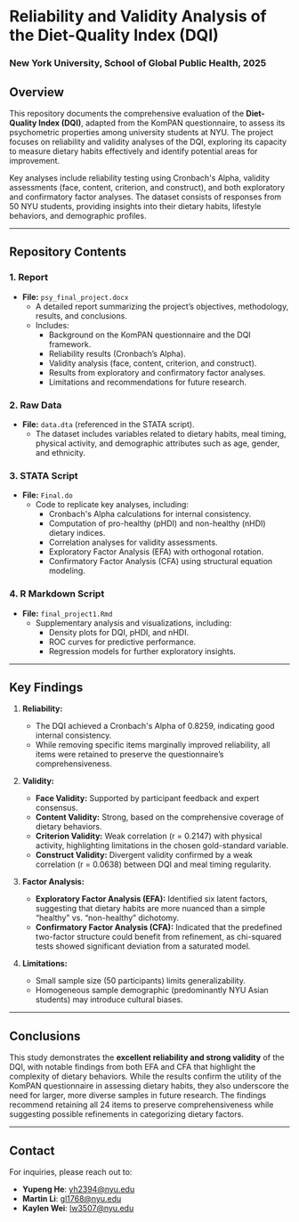 # Reliability and Validity Analysis of the Diet-Quality Index (DQI)  
### New York University, School of Global Public Health, 2025  

## Overview  

This repository documents the comprehensive evaluation of the **Diet-Quality Index (DQI)**, adapted from the KomPAN questionnaire, to assess its psychometric properties among university students at NYU. The project focuses on reliability and validity analyses of the DQI, exploring its capacity to measure dietary habits effectively and identify potential areas for improvement.  

Key analyses include reliability testing using Cronbach's Alpha, validity assessments (face, content, criterion, and construct), and both exploratory and confirmatory factor analyses. The dataset consists of responses from 50 NYU students, providing insights into their dietary habits, lifestyle behaviors, and demographic profiles.  

---

## Repository Contents  

### 1. **Report**  
   - **File:** `psy_final_project.docx`  
     - A detailed report summarizing the project’s objectives, methodology, results, and conclusions.  
     - Includes:
       - Background on the KomPAN questionnaire and the DQI framework.  
       - Reliability results (Cronbach’s Alpha).  
       - Validity analysis (face, content, criterion, and construct).  
       - Results from exploratory and confirmatory factor analyses.  
       - Limitations and recommendations for future research.  

### 2. **Raw Data**  
   - **File:** `data.dta` (referenced in the STATA script).  
     - The dataset includes variables related to dietary habits, meal timing, physical activity, and demographic attributes such as age, gender, and ethnicity.  

### 3. **STATA Script**  
   - **File:** `Final.do`  
     - Code to replicate key analyses, including:
       - Cronbach's Alpha calculations for internal consistency.  
       - Computation of pro-healthy (pHDI) and non-healthy (nHDI) dietary indices.  
       - Correlation analyses for validity assessments.  
       - Exploratory Factor Analysis (EFA) with orthogonal rotation.  
       - Confirmatory Factor Analysis (CFA) using structural equation modeling.  

### 4. **R Markdown Script**  
   - **File:** `final_project1.Rmd`  
     - Supplementary analysis and visualizations, including:
       - Density plots for DQI, pHDI, and nHDI.  
       - ROC curves for predictive performance.  
       - Regression models for further exploratory insights.  

---

## Key Findings  

1. **Reliability:**  
   - The DQI achieved a Cronbach's Alpha of 0.8259, indicating good internal consistency.  
   - While removing specific items marginally improved reliability, all items were retained to preserve the questionnaire’s comprehensiveness.  

2. **Validity:**  
   - **Face Validity:** Supported by participant feedback and expert consensus.  
   - **Content Validity:** Strong, based on the comprehensive coverage of dietary behaviors.  
   - **Criterion Validity:** Weak correlation (r = 0.2147) with physical activity, highlighting limitations in the chosen gold-standard variable.  
   - **Construct Validity:** Divergent validity confirmed by a weak correlation (r = 0.0638) between DQI and meal timing regularity.  

3. **Factor Analysis:**  
   - **Exploratory Factor Analysis (EFA):** Identified six latent factors, suggesting that dietary habits are more nuanced than a simple “healthy” vs. “non-healthy” dichotomy.  
   - **Confirmatory Factor Analysis (CFA):** Indicated that the predefined two-factor structure could benefit from refinement, as chi-squared tests showed significant deviation from a saturated model.  

4. **Limitations:**  
   - Small sample size (50 participants) limits generalizability.  
   - Homogeneous sample demographic (predominantly NYU Asian students) may introduce cultural biases.  

---

## Conclusions  

This study demonstrates the **excellent reliability and strong validity** of the DQI, with notable findings from both EFA and CFA that highlight the complexity of dietary behaviors. While the results confirm the utility of the KomPAN questionnaire in assessing dietary habits, they also underscore the need for larger, more diverse samples in future research. The findings recommend retaining all 24 items to preserve comprehensiveness while suggesting possible refinements in categorizing dietary factors.  

--- 

## Contact  

For inquiries, please reach out to:  
- **Yupeng He**: yh2394@nyu.edu
- **Martin Li**: gl1768@nyu.edu
- **Kaylen Wei**: lw3507@nyu.edu
